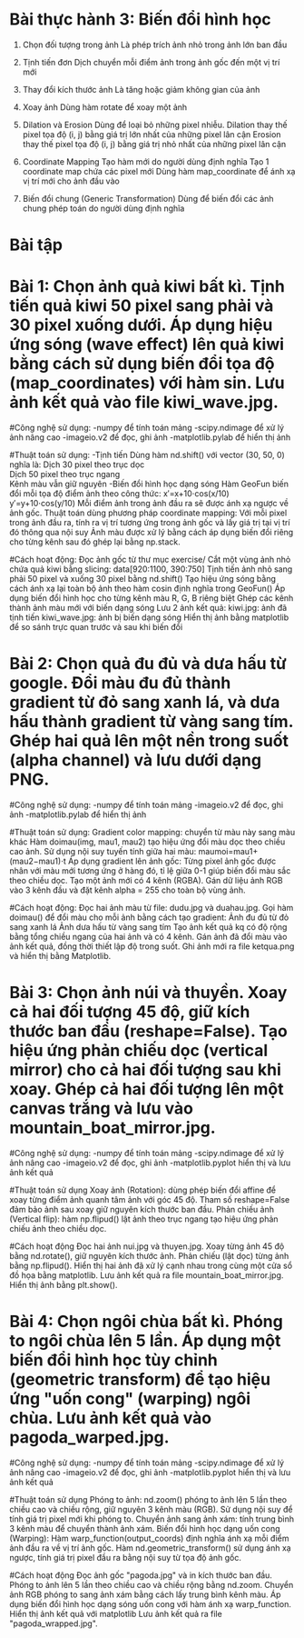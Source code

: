 
# Bài thực hành 3: Biến đổi hình học

1. Chọn đối tượng trong ảnh
Là phép trích ảnh nhỏ trong ảnh lớn ban đầu

2. Tịnh tiến đơn
Dịch chuyển mỗi điểm ảnh trong ảnh gốc đến một vị trí mới

3. Thay đổi kích thước ảnh
Là tăng hoặc giảm không gian của ảnh

4. Xoay ảnh
Dùng hàm rotate để xoay một ảnh

5. Dilation và Erosion
Dùng để loại bỏ những pixel nhiễu.
Dilation thay thế pixel tọa độ (i, j) bằng giá trị lớn nhất của những pixel lân cận
Erosion thay thế pixel tọa độ (i, j) bằng giá trị nhỏ nhất của những pixel lân cận

6. Coordinate Mapping
Tạo hàm mới do người dùng định nghĩa
Tạo 1 coordinate map chứa các pixel mới
Dùng hàm map_coordinate để ánh xạ vị trí mới cho ảnh đầu vào

7. Biến đổi chung (Generic Transformation)
Dùng để biến đổi các ảnh chung phép toán do người dùng định nghĩa

# Bài tập
# Bài 1: Chọn ảnh quả kiwi bất kì. Tịnh tiến quả kiwi 50 pixel sang phải và 30 pixel xuống dưới. Áp dụng hiệu ứng sóng (wave effect) lên quả kiwi bằng cách sử dụng biến đổi tọa độ (map_coordinates) với hàm sin. Lưu ảnh kết quả vào file kiwi_wave.jpg.

#Công nghệ sử dụng:
-numpy để tính toán mảng
-scipy.ndimage để xử lý ảnh nâng cao
-imageio.v2 để đọc, ghi ảnh
-matplotlib.pylab để hiển thị ảnh

#Thuật toán sử dụng:
-Tịnh tiến 
Dùng hàm nd.shift() với vector (30, 50, 0) nghĩa là:
Dịch 30 pixel theo trục dọc  
Dịch 50 pixel theo trục ngang  
Kênh màu vẫn giữ nguyên
-Biến đổi hình học dạng sóng 
Hàm GeoFun biến đổi mỗi tọa độ điểm ảnh theo công thức:
x′=x+10⋅cos(x/10)
y′=y+10⋅cos(y/10)
Mỗi điểm ảnh trong ảnh đầu ra sẽ được ánh xạ ngược về ảnh gốc.
Thuật toán dùng phương pháp coordinate mapping: Với mỗi pixel trong ảnh đầu ra, tính ra vị trí tương ứng trong ảnh gốc và lấy giá trị tại vị trí đó thông qua nội suy
Ảnh màu được xử lý bằng cách áp dụng biến đổi riêng cho từng kênh sau đó ghép lại bằng 
np.stack.

#Cách hoạt động:
Đọc ảnh gốc từ thư mục exercise/
Cắt một vùng ảnh nhỏ chứa quả kiwi bằng slicing: data[920:1100, 390:750]
Tịnh tiến ảnh nhỏ sang phải 50 pixel và xuống 30 pixel bằng nd.shift()
Tạo hiệu ứng sóng bằng cách ánh xạ lại toàn bộ ảnh theo hàm cosin định nghĩa trong GeoFun()
Áp dụng biến đổi hình học cho từng kênh màu R, G, B riêng biệt
Ghép các kênh thành ảnh màu mới với biến dạng sóng
Lưu 2 ảnh kết quả:
kiwi.jpg: ảnh đã tịnh tiến
kiwi_wave.jpg: ảnh bị biến dạng sóng
Hiển thị ảnh bằng matplotlib để so sánh trực quan trước và sau khi biến đổi

# Bài 2: Chọn quả đu đủ và dưa hấu từ google. Đổi màu đu đủ thành gradient từ đỏ sang xanh lá, và dưa hấu thành gradient từ vàng sang tím. Ghép hai quả lên một nền trong suốt (alpha channel) và lưu dưới dạng PNG.

#Công nghệ sử dụng:
-numpy để tính toán mảng
-imageio.v2 để đọc, ghi ảnh
-matplotlib.pylab để hiển thị ảnh

#Thuật toán sử dụng:
Gradient color mapping: chuyển từ màu này sang màu khác
Hàm doimau(img, mau1, mau2) tạo hiệu ứng đổi màu dọc theo chiều cao ảnh.
Sử dụng nội suy tuyến tính giữa hai màu:
maumoi=mau1+(mau2−mau1)⋅t
Áp dụng gradient lên ảnh gốc: Từng pixel ảnh gốc được nhân với màu mới tương ứng ở hàng đó, tỉ lệ giữa 0-1 giúp biến đổi màu sắc theo chiều dọc.
Tạo một ảnh mới có 4 kênh (RGBA). Gán dữ liệu ảnh RGB vào 3 kênh đầu và đặt kênh alpha = 255 cho toàn bộ vùng ảnh.

#Cách hoạt động:
Đọc hai ảnh màu từ file: dudu.jpg và duahau.jpg.
Gọi hàm doimau() để đổi màu cho mỗi ảnh bằng cách tạo gradient:
Ảnh đu đủ từ đỏ sang xanh lá
Ảnh dưa hấu từ vàng sang tím
Tạo ảnh kết quả kq có độ rộng bằng tổng chiều ngang của hai ảnh và có 4 kênh.
Gán ảnh đã đổi màu vào ảnh kết quả, đồng thời thiết lập độ trong suốt.
Ghi ảnh mới ra file ketqua.png và hiển thị bằng Matplotlib.

# Bài 3: Chọn ảnh núi và thuyền. Xoay cả hai đối tượng 45 độ, giữ kích thước ban đầu (reshape=False). Tạo hiệu ứng phản chiếu dọc (vertical mirror) cho cả hai đối tượng sau khi xoay. Ghép cả hai đối tượng lên một canvas trắng và lưu vào mountain_boat_mirror.jpg.

#Công nghệ sử dụng:
-numpy để tính toán mảng
-scipy.ndimage để xử lý ảnh nâng cao
-imageio.v2 để đọc, ghi ảnh
-matplotlib.pyplot hiển thị và lưu ảnh kết quả

#Thuật toán sử dụng
Xoay ảnh (Rotation): dùng phép biến đổi affine để xoay từng điểm ảnh quanh tâm ảnh với góc 45 độ. Tham số reshape=False đảm bảo ảnh sau xoay giữ nguyên kích thước ban đầu.
Phản chiếu ảnh (Vertical flip): hàm np.flipud() lật ảnh theo trục ngang tạo hiệu ứng phản chiếu ảnh theo chiều dọc.

#Cách hoạt động
Đọc hai ảnh nui.jpg và thuyen.jpg.
Xoay từng ảnh 45 độ bằng nd.rotate(), giữ nguyên kích thước ảnh.
Phản chiếu (lật dọc) từng ảnh bằng np.flipud().
Hiển thị hai ảnh đã xử lý cạnh nhau trong cùng một cửa sổ đồ họa bằng matplotlib.
Lưu ảnh kết quả ra file mountain_boat_mirror.jpg.
Hiển thị ảnh bằng plt.show().

# Bài 4: Chọn ngôi chùa bất kì. Phóng to ngôi chùa lên 5 lần. Áp dụng một biến đổi hình học tùy chỉnh (geometric transform) để tạo hiệu ứng "uốn cong" (warping) ngôi chùa. Lưu ảnh kết quả vào pagoda_warped.jpg.

#Công nghệ sử dụng:
-numpy để tính toán mảng
-scipy.ndimage để xử lý ảnh nâng cao
-imageio.v2 để đọc, ghi ảnh
-matplotlib.pyplot hiển thị và lưu ảnh kết quả

#Thuật toán sử dụng
Phóng to ảnh: nd.zoom() phóng to ảnh lên 5 lần theo chiều cao và chiều rộng, giữ nguyên 3 kênh màu (RGB). Sử dụng nội suy để tính giá trị pixel mới khi phóng to.
Chuyển ảnh sang ảnh xám: tính trung bình 3 kênh màu để chuyển thành ảnh xám. 
Biến đổi hình học dạng uốn cong (Warping): 
Hàm warp_function(output_coords) định nghĩa ánh xạ mỗi điểm ảnh đầu ra về vị trí ảnh gốc.
Hàm nd.geometric_transform() sử dụng ánh xạ ngược, tính giá trị pixel đầu ra bằng nội suy từ tọa độ ảnh gốc.

#Cách hoạt động
Đọc ảnh gốc "pagoda.jpg" và in kích thước ban đầu.
Phóng to ảnh lên 5 lần theo chiều cao và chiều rộng bằng nd.zoom.
Chuyển ảnh RGB phóng to sang ảnh xám bằng cách lấy trung bình kênh màu.
Áp dụng biến đổi hình học dạng sóng uốn cong với hàm ánh xạ warp_function.
Hiển thị ảnh kết quả với matplotlib
Lưu ảnh kết quả ra file "pagoda_wrapped.jpg".

